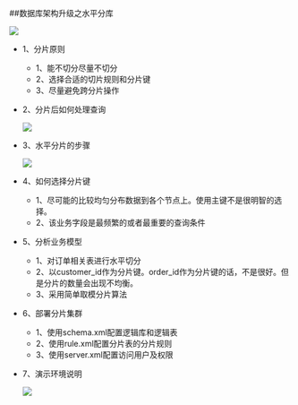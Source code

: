 ##数据库架构升级之水平分库

![](http://ovsiiuil2.bkt.clouddn.com/Xnip2018-05-145_15-26-10.png)

- 1、分片原则
  - 1、能不切分尽量不切分
  - 2、选择合适的切片规则和分片键
  - 3、尽量避免跨分片操作

- 2、分片后如何处理查询
  
   ![](http://ovsiiuil2.bkt.clouddn.com/Xnip2018-05-145_15-34-34.png)

- 3、水平分片的步骤
   
   ![](http://ovsiiuil2.bkt.clouddn.com/Xnip2018-05-145_15-38-29.png)

- 4、如何选择分片键
   
    - 1、尽可能的比较均匀分布数据到各个节点上。使用主键不是很明智的选择。
    - 2、该业务字段是最频繁的或者最重要的查询条件
    
   
- 5、分析业务模型

    - 1、对订单相关表进行水平切分
    - 2、以customer_id作为分片键。order_id作为分片键的话，不是很好。但是分片的数量会出现不均衡。
    - 3、采用简单取模分片算法

- 6、部署分片集群

   - 1、使用schema.xml配置逻辑库和逻辑表
   - 2、使用rule.xml配置分片表的分片规则
   - 3、使用server.xml配置访问用户及权限

- 7、演示环境说明

   ![](http://ovsiiuil2.bkt.clouddn.com/Xnip2018-05-145_15-49-51.png)

